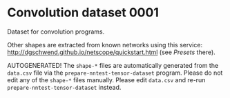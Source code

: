 
# Convolution dataset 0001

Dataset for convolution programs.

Other shapes are extracted from known networks using this service:
http://dgschwend.github.io/netscope/quickstart.html (see _Presets_ there).

AUTOGENERATED!
The `shape-*` files are automatically generated from the `data.csv` file via the `prepare-nntest-tensor-dataset` program.
Please do not edit any of the `shape-*` files manually. Please edit `data.csv` and re-run `prepare-nntest-tensor-dataset` instead.
